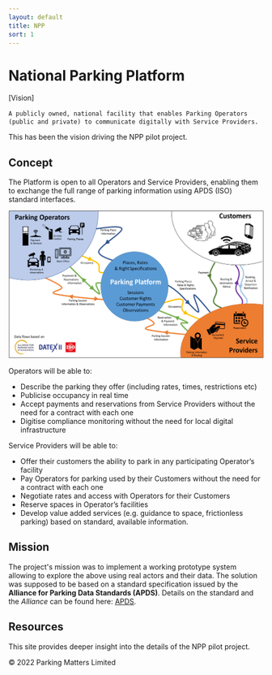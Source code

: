 ```yaml
---
layout: default
title: NPP
sort: 1
---
```

# National Parking Platform
[Vision]
```note
A publicly owned, national facility that enables Parking Operators (public and private) to communicate digitally with Service Providers.
```
This has been the vision driving the NPP pilot project. 

## Concept
The Platform is open to all Operators and Service Providers, enabling them to exchange the full range of parking information using APDS (ISO) standard interfaces. 

![Concept](assets/images/intro/concept.png)

Operators will be able to:
* Describe the parking they offer (including rates, times, restrictions etc) 
* Publicise occupancy in real time
* Accept payments and reservations from Service Providers without the need for a contract with each one
* Digitise compliance monitoring without the need for local digital infrastructure

Service Providers will be able to:
* Offer their customers the ability to park in any participating Operator’s facility
* Pay Operators for parking used by their Customers without the need for a contract with each one
* Negotiate rates and access with Operators for their Customers
* Reserve spaces in Operator’s facilities
* Develop value added services (e.g. guidance to space, frictionless parking) based on standard, available information.

## Mission
The project's mission was to implement a working prototype system allowing to explore the above using real actors and their data. The solution was supposed to be based on a standard specification issued by the **Alliance for Parking Data Standards (APDS)**. Details on the standard and the _Alliance_ can be found here: [APDS](https://www.allianceforparkingdatastandards.org).

## Resources
This site provides deeper insight into the details of the NPP pilot project.

&copy; 2022 Parking Matters Limited
